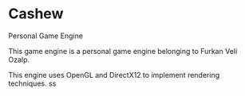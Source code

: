 # Cashew
Personal Game Engine

This game engine is a personal game engine belonging to Furkan Veli Ozalp. 

This engine uses OpenGL and DirectX12 to implement rendering techniques. ss
